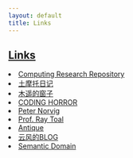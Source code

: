 ```yaml
---
layout: default
title: Links
---
```

## [Links]({{page.title}})

<u1 class="archive">
    <li><a href="http://arxiv.org/corr/home">Computing Research Repository</a></li>
    <li><a href="http://www.immusoul.com/">土摩托日记</a></li>
    <li><a href="http://blog.farmostwood.net/">木遥的窗子</a></li>
    <li><a href="http://blog.codinghorror.com/">CODING HORROR</a></li>
    <li><a href="http://norvig.com/">Peter Norvig</a></li>
    <li><a href="http://cs.lmu.edu/~ray/">Prof. Ray Toal</a></li>
    <li><a href="http://vieplivee.wordpress.com/">Antique</a></li>
    <li><a href="http://blog.codingnow.com/">云风的BLOG</a></li>
    <li><a href="http://semantic-domain.blogspot.hk/">Semantic Domain</a></li>
 </u1>

